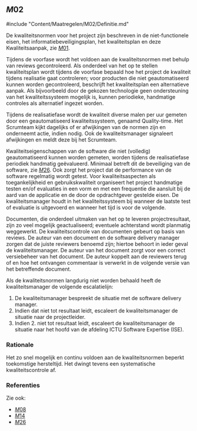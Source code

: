 ## $M02$

#include "Content/Maatregelen/M02/Definitie.md"

De kwaliteitsnormen voor het project zijn beschreven in de niet-functionele eisen, het informatiebeveiligingsplan, het kwaliteitsplan en deze Kwaliteitsaanpak, zie [$M01$](#m01).

Tijdens de voorfase wordt het voldoen aan de kwaliteitsnormen met behulp van reviews gecontroleerd. Als onderdeel van het op te stellen kwaliteitsplan wordt tijdens de voorfase bepaald hoe het project de kwaliteit tijdens realisatie gaat controleren; voor producten die niet geautomatiseerd kunnen worden gecontroleerd, beschrijft het kwaliteitsplan een alternatieve aanpak. Als bijvoorbeeld door de gekozen technologie geen ondersteuning van het kwaliteitssysteem mogelijk is, kunnen periodieke, handmatige controles als alternatief ingezet worden.

Tijdens de realisatiefase wordt de kwaliteit diverse malen per uur gemeten door een geautomatiseerd kwaliteitssysteem, genaamd Quality-time. Het Scrumteam kijkt dagelijks of er afwijkingen van de normen zijn en onderneemt actie, indien nodig. Ook de kwaliteitsmanager signaleert afwijkingen en meldt deze bij het Scrumteam.

Kwaliteitseigenschappen van de software die niet (volledig) geautomatiseerd kunnen worden gemeten, worden tijdens de realisatiefase periodiek handmatig geëvalueerd. Minimaal betreft dit de beveiliging van de software, zie [$M26$](#m26). Ook zorgt het project dat de performance van de software regelmatig wordt getest. Voor kwaliteitsaspecten als toegankelijkheid en gebruikskwaliteit organiseert het project handmatige testen en/of evaluaties in een vorm en met een frequentie die aansluit bij de aard van de applicatie en de door de opdrachtgever gestelde eisen. De kwaliteitsmanager houdt in het kwaliteitssysteem bij wanneer de laatste test of evaluatie is uitgevoerd en wanneer het tijd is voor de volgende.

Documenten, die onderdeel uitmaken van het op te leveren projectresultaat, zijn zo veel mogelijk geactualiseerd; eventuele achterstand wordt planmatig weggewerkt. De kwaliteitscontrole van documenten gebeurt op basis van reviews. De auteur van een document en de software delivery manager zorgen dat de juiste reviewers benoemd zijn; hiertoe behoort in ieder geval de kwaliteitsmanager. De auteur van het document zorgt voor een correct versiebeheer van het document. De auteur koppelt aan de reviewers terug of en hoe het ontvangen commentaar is verwerkt in de volgende versie van het betreffende document.

Als de kwaliteitsnormen langdurig niet worden behaald heeft de kwaliteitsmanager de volgende escalatielijn:

1. De kwaliteitsmanager bespreekt de situatie met de software delivery manager.
2. Indien dat niet tot resultaat leidt, escaleert de kwaliteitsmanager de situatie naar de projectleider.
3. Indien 2. niet tot resultaat leidt, escaleert de kwaliteitsmanager de situatie naar het hoofd van de afdeling ICTU Software Expertise (ISE).

### Rationale

Het zo snel mogelijk en continu voldoen aan de kwaliteitsnormen beperkt toekomstige hersteltijd. Het dwingt tevens een systematische kwaliteitscontrole af.

### Referenties

Zie ook:

* [$M08$](#m08)
* [$M14$](#m14)
* [$M26$](#m26)
